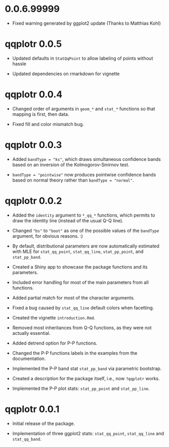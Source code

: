 # 0.0.6.99999

* Fixed warning generated by ggplot2 update (Thanks to Matthias Kohl)

# qqplotr 0.0.5

* Updated defaults in `StatQqPoint` to allow labeling of points without hassle

* Updated dependencies on rmarkdown for vignette

# qqplotr 0.0.4

* Changed order of arguments in `geom_*` and `stat_*` functions so that mapping is first, then data.

* Fixed fill and color mismatch bug.


# qqplotr 0.0.3

* Added `bandType = "ks"`, which draws simultaneous confidence bands based on an inversion of the Kolmogorov-Smirnov test.

* `bandType = "pointwise"` now produces pointwise confidence bands based on normal theory rather than `bandType = "normal"`.

# qqplotr 0.0.2

* Added the `identity` argument to `*_qq_*` functions, which permits to draw the
identity line (instead of the usual Q-Q line).

* Changed `"bs"` to `"boot"` as one of the possible values of the `bandType`
argument, for obvious reasons. :)

* By default, distributional parameters are now automatically estimated with MLE
for `stat_qq_point`, `stat_qq_line`, `stat_pp_point`, and `stat_pp_band`.

* Created a Shiny app to showcase the package functions and its parameters.

* Included error handling for most of the main parameters from all functions.

* Added partial match for most of the character arguments.

* Fixed a bug caused by `stat_qq_line` default colors when facetting.

* Created the vignette `introduction.Rmd`.

* Removed most inheritances from Q-Q functions, as they were not actually
essential.

* Added detrend option for P-P functions.

* Changed the P-P functions labels in the examples from the documentation.

* Implemented the P-P band stat `stat_pp_band` via parametric bootstrap.

* Created a description for the package itself, i.e., now `?qqplotr` works.

* Implemented the P-P plot stats: `stat_pp_point` and `stat_pp_line`.

# qqplotr 0.0.1

* Initial release of the package.

* Implementation of three ggplot2 stats: `stat_qq_point`, `stat_qq_line` and
`stat_qq_band`.
